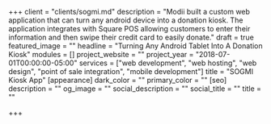 +++
client = "clients/sogmi.md"
description = "Modii built a custom web application that can turn any android device into a donation kiosk. The application integrates with Square POS allowing customers to enter their information and then swipe their credit card to easily donate."
draft = true
featured_image = ""
headline = "Turning Any Android Tablet Into A Donation Kiosk"
modules = []
project_website = ""
project_year = "2018-07-01T00:00:00-05:00"
services = ["web development", "web hosting", "web design", "point of sale integration", "mobile development"]
title = "SOGMI Kiosk App"
[appearance]
dark_color = ""
primary_color = ""
[seo]
description = ""
og_image = ""
social_description = ""
social_title = ""
title = ""

+++
